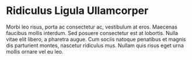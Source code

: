 # Ridiculus Ligula Ullamcorper

Morbi leo risus, porta ac consectetur ac, vestibulum at eros. Maecenas faucibus
mollis interdum. Sed posuere consectetur est at lobortis. Nulla vitae elit
libero, a pharetra augue. Cum sociis natoque penatibus et magnis dis parturient
montes, nascetur ridiculus mus. Nullam quis risus eget urna mollis ornare vel eu
leo.
